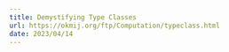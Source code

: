 ```yaml
---
title: Demystifying Type Classes
url: https://okmij.org/ftp/Computation/typeclass.html
date: 2023/04/14
---
```

